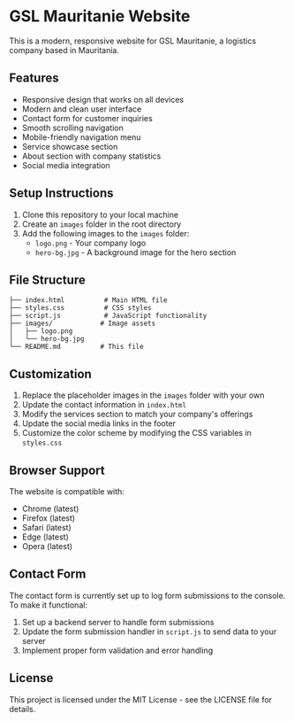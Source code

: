 # GSL Mauritanie Website

This is a modern, responsive website for GSL Mauritanie, a logistics company based in Mauritania.

## Features

- Responsive design that works on all devices
- Modern and clean user interface
- Contact form for customer inquiries
- Smooth scrolling navigation
- Mobile-friendly navigation menu
- Service showcase section
- About section with company statistics
- Social media integration

## Setup Instructions

1. Clone this repository to your local machine
2. Create an `images` folder in the root directory
3. Add the following images to the `images` folder:
   - `logo.png` - Your company logo
   - `hero-bg.jpg` - A background image for the hero section

## File Structure

```
├── index.html          # Main HTML file
├── styles.css          # CSS styles
├── script.js           # JavaScript functionality
├── images/            # Image assets
│   ├── logo.png
│   └── hero-bg.jpg
└── README.md          # This file
```

## Customization

1. Replace the placeholder images in the `images` folder with your own
2. Update the contact information in `index.html`
3. Modify the services section to match your company's offerings
4. Update the social media links in the footer
5. Customize the color scheme by modifying the CSS variables in `styles.css`

## Browser Support

The website is compatible with:
- Chrome (latest)
- Firefox (latest)
- Safari (latest)
- Edge (latest)
- Opera (latest)

## Contact Form

The contact form is currently set up to log form submissions to the console. To make it functional:

1. Set up a backend server to handle form submissions
2. Update the form submission handler in `script.js` to send data to your server
3. Implement proper form validation and error handling

## License

This project is licensed under the MIT License - see the LICENSE file for details. 
